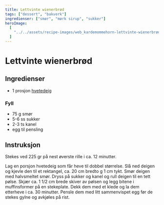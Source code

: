 ```yaml
---
title: Lettvinte wienerbrød
tags: ["dessert", "bakverk"]
ingredienser: ["smør", "mørk sirup", "sukker"]
heroImage:
  [
    "../../assets/recipe-images/web_kardemommehorn-lettvinte-wienerbrød-mandelknytter.jpg",
  ]
---
```


# Lettvinte wienerbrød

## Ingredienser

- 1 prosjon [hvetedeig](./hvetedeig)

### Fyll

- 75 g smør
- 5-6 ss sukker
- 2-3 ts kanel
- egg til pensling

## Instruksjon

Stekes ved 225 gr på nest øverste rille i ca. 12 minutter.

Lag en porsjon hvetedeig som får heve til dobbel størrelse. Slå ned deigen og kjevle den til et rektangel, ca. 20 cm bredto g 1 cm tykt. Smør deigen med halvsmeltet smør. Dryss på sukker og kanel og rull deigen til en tett pølse. Skjær ca. 1 1/2 cm brede skiver av pølsen og legg bitene i muffinsformer på en stekeplate. Dekk dem med et klede og la dem etterheve i ca. 30 minutter. Pensle dem med litt sammenvispet egg før de stekes gylne og avkjøles på rist.
